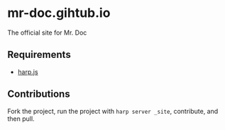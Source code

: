 # mr-doc.gihtub.io
The official site for Mr. Doc

## Requirements

* [harp.js](https://harpjs.com)

## Contributions

Fork the project, run the project with `harp server _site`, contribute, and then pull.
